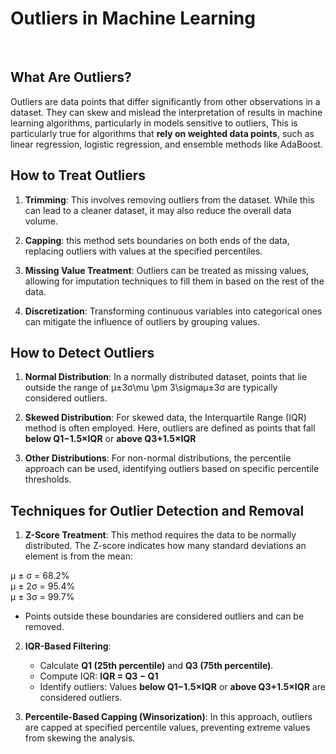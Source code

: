 
#   Outliers in Machine Learning

<br>

## What Are Outliers?

Outliers are data points that differ significantly from other observations in a dataset. They can skew and mislead the interpretation of results in machine learning algorithms, particularly in models sensitive to outliers, This is particularly true for algorithms that **rely on weighted data points**, such as linear regression, logistic regression, and ensemble methods like AdaBoost.

## How to Treat Outliers

1.  **Trimming**: This involves removing outliers from the dataset. While this can lead to a cleaner dataset, it may also reduce the overall data volume.
    
2.  **Capping**: this method sets boundaries on both ends of the data, replacing outliers with values at the specified percentiles.
    
3.  **Missing Value Treatment**: Outliers can be treated as missing values, allowing for imputation techniques to fill them in based on the rest of the data.
    
4.  **Discretization**: Transforming continuous variables into categorical ones can mitigate the influence of outliers by grouping values.
    

## How to Detect Outliers

1.  **Normal Distribution**: In a normally distributed dataset, points that lie outside the range of μ±3σ\mu \pm 3\sigmaμ±3σ are typically considered outliers.
    
2.  **Skewed Distribution**: For skewed data, the Interquartile Range (IQR) method is often employed. Here, outliers are defined as points that fall **below Q1−1.5×IQR** or **above Q3+1.5×IQR**
    
3.  **Other Distributions**: For non-normal distributions, the percentile approach can be used, identifying outliers based on specific percentile thresholds.
    

## Techniques for Outlier Detection and Removal

1.  **Z-Score Treatment**: This method requires the data to be normally distributed. The Z-score indicates how many standard deviations an element is from the mean:
    
   μ ± σ = 68.2%
   <br>
   μ ± 2σ = 95.4%
   <br>
   μ ± 3σ = 99.7% 

   - Points outside these boundaries are considered outliers and can be removed.
2.  **IQR-Based Filtering**:
    
    -   Calculate **Q1 (25th percentile)** and **Q3 (75th percentile)**.
    -   Compute IQR: **IQR = Q3 − Q1**
    -   Identify outliers: Values **below Q1−1.5×IQR** or **above Q3+1.5×IQR** are considered outliers.
    
3.  **Percentile-Based Capping (Winsorization)**: In this approach, outliers are capped at specified percentile values, preventing extreme values from skewing the analysis.

